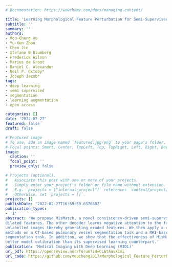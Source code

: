 ```yaml
---
# Documentation: https://wowchemy.com/docs/managing-content/

title: 'Learning Morphological Feature Perturbation for Semi-Supervised Segmentation'
subtitle: ''
summary: ''
authors:
- Mou-Cheng Xu
- Yu-Kun Zhou
- Chen Jin
- Stefano B Blumberg
- Frederick Wilson
- Marius de Groot
- Daniel C. Alexander
- Neil P. Oxtoby*
- Joseph Jacob*
tags:
- deep learning
- semi supervised
- segmentation
- learning augmentation
- open access

categories: []
date: '2022-02-27'
featured: false
draft: false

# Featured image
# To use, add an image named `featured.jpg/png` to your page's folder.
# Focal points: Smart, Center, TopLeft, Top, TopRight, Left, Right, BottomLeft, Bottom, BottomRight.
image:
  caption: ''
  focal_point: ''
  preview_only: false

# Projects (optional).
#   Associate this post with one or more of your projects.
#   Simply enter your project's folder or file name without extension.
#   E.g. `projects = ["internal-project"]` references `content/project/deep-learning/index.md`.
#   Otherwise, set `projects = []`.
projects: []
publishDate: '2022-02-27T16:59:59.637688Z'
publication_types:
- '1'
abstract: 'We propose MisMatch, a novel consistency-driven semi-supervised segmentation framework which produces predictions that are invariant to learnt feature perturbations. MisMatch consists of an encoder and a two-head decoders. One decoder learns positive attention to the foreground regions of interest (RoI) on unlabelled images thereby generating
dilated features. The other decoder learns negative attention to the foreground on the same
unlabelled images thereby generating eroded features. We then apply a consistency regularisation on the paired predictions. MisMatch outperforms state-of-the-art semi-supervised
methods on a CT-based pulmonary vessel segmentation task and a MRI-based brain tumour
segmentation task. In addition, we show that the effectiveness of MisMatch comes from
better model calibration than its supervised learning counterpart.'
publication: 'Medical Imaging with Deep Learning (MIDL)'
url_pdf: https://openreview.net/forum?id=OL6tAasXCmi
url_code: https://github.com/moucheng2017/Morphological_Feature_Perturbation_SSL
---
```

